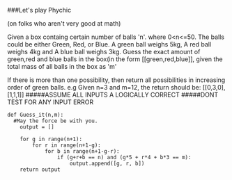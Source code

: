 ###Let's play Phychic

(on folks who aren't very good at math)

Given a box containg certain number of balls 'n'. where 0<n<=50. The balls could be either Green, Red, or Blue. A green ball weighs 5kg, A red ball weighs 4kg and A blue ball weighs 3kg. Guess the exact amount of green,red and blue balls in the box(in the form [[green,red,blue]], given the total mass of all balls in the box as 'm'

If there is more than one possibility, then return all possibilities in increasing order of green balls. e.g Given n=3 and m=12, the return should be: [[0,3,0],[1,1,1]]
#####ASSUME ALL INPUTS A LOGICALLY CORRECT
#####DONT TEST FOR ANY INPUT ERROR
   
   
```
def Guess_it(n,m):
  #May the force be with you.
    output = []
  
    for g in range(n+1):
        for r in range(n+1-g):
            for b in range(n+1-g-r):
                if (g+r+b == n) and (g*5 + r*4 + b*3 == m):
                    output.append([g, r, b])
    return output
```

